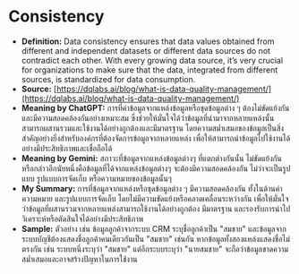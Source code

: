 # Consistency 
- **Definition:** Data consistency ensures that data values obtained from different and independent datasets or different data sources do not contradict each other. With every growing data source, it’s very crucial for organizations to make sure that the data, integrated from different sources, is standardized for data consumption.
- **Source:** [https://dqlabs.ai/blog/what-is-data-quality-management/](https://dqlabs.ai/blog/what-is-data-quality-management/)
- **Meaning by ChatGPT:** การที่ค่าข้อมูลจากแหล่งข้อมูลหรือชุดข้อมูลต่าง ๆ ต้องไม่ขัดแย้งกัน และมีความสอดคล้องกันอย่างเหมาะสม ซึ่งช่วยให้มั่นใจได้ว่าข้อมูลที่นำมาจากหลายแหล่งนั้นสามารถผสานรวมและใช้งานได้อย่างถูกต้องและมีมาตรฐาน โดยความสม่ำเสมอของข้อมูลเป็นสิ่งสำคัญอย่างยิ่งสำหรับองค์กรที่ต้องจัดการข้อมูลจากหลายแหล่ง เพื่อให้สามารถนำข้อมูลไปใช้งานได้อย่างมีประสิทธิภาพและเชื่อถือได้
- **Meaning by Gemini:** สภาวะที่ข้อมูลจากแหล่งข้อมูลต่างๆ ที่แตกต่างกันนั้น ไม่ขัดแย้งกัน หรือกล่าวอีกนัยหนึ่งคือข้อมูลที่ได้จากแหล่งข้อมูลต่างๆ จะต้องมีความสอดคล้องกัน ไม่ว่าจะเป็นรูปแบบ รูปแบบการจัดเก็บ หรือความหมายของข้อมูลนั้นๆ
- **My Summary:** การที่ข้อมูลจากแหล่งหรือชุดข้อมูลต่าง ๆ มีความสอดคล้องกัน ทั้งในด้านค่า ความหมาย และรูปแบบการจัดเก็บ โดยไม่มีความขัดแย้งหรือคลาดเคลื่อนระหว่างกัน เพื่อให้มั่นใจว่าข้อมูลที่ผสานรวมจากหลายแหล่งสามารถใช้งานได้อย่างถูกต้อง มีมาตรฐาน และรองรับการนำไปวิเคราะห์หรือตัดสินใจได้อย่างมีประสิทธิภาพ
- **Sample:** ตัวอย่าง เช่น ข้อมูลลูกค้าจากระบบ CRM ระบุชื่อลูกค้าเป็น "สมชาย" และข้อมูลจากระบบบัญชีต้องแสดงชื่อลูกค้าคนเดียวกันเป็น "สมชาย" เช่นกัน หากข้อมูลทั้งสองแหล่งแสดงชื่อไม่ตรงกัน เช่น ระบบหนึ่งระบุว่า "สมชาย" แต่อีกระบบระบุว่า "นายสมชาย" จะถือว่าข้อมูลขาดความสม่ำเสมอและอาจสร้างปัญหาในการใช้งาน

